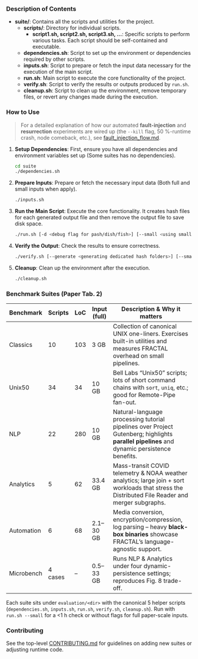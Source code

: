 
### Description of Contents

- **suite/**: Contains all the scripts and utilities for the project.
  - **scripts/**: Directory for individual scripts.
    - **script1.sh, script2.sh, script3.sh, ...**: Specific scripts to perform various tasks. Each script should be self-contained and executable.
  - **dependencies.sh**: Script to set up the environment or dependencies required by other scripts.
  - **inputs.sh**: Script to prepare or fetch the input data necessary for the execution of the main script.
  - **run.sh**: Main script to execute the core functionality of the project.
  - **verify.sh**: Script to verify the results or outputs produced by `run.sh`.
  - **cleanup.sh**: Script to clean up the environment, remove temporary files, or revert any changes made during the execution.

### How to Use

> For a detailed explanation of how our automated **fault-injection** and **resurrection** experiments are wired up (the `--kill` flag, 50 %-runtime crash, node comeback, etc.), see [fault_injection_flow.md](fault_injection_flow.md).

1. **Setup Dependencies**: First, ensure you have all dependencies and environment variables set up (Some suites has no dependencies).
    ```bash
    cd suite
    ./dependencies.sh
    ```

2. **Prepare Inputs**: Prepare or fetch the necessary input data (Both full and small inputs when apply).
    ```bash
    ./inputs.sh
    ```

3. **Run the Main Script**: Execute the core functionality. It creates hash files for each generated output file and then remove the output file to save disk space.
    ```bash
    ./run.sh [-d <debug flag for pash/dish/fish>] [--small <using small inputs>]
    ```

4. **Verify the Output**: Check the results to ensure correctness.
    ```bash
    ./verify.sh [--generate <generating dedicated hash folders>] [--small <using small inputs>]
    ```

5. **Cleanup**: Clean up the environment after the execution.
    ```bash
    ./cleanup.sh
    ```

### Benchmark Suites (Paper Tab. 2)

| Benchmark | Scripts | LoC | Input (full) | Description & Why it matters |
|-----------|---------|-----|--------------|--------------------------------|
| Classics  | 10 | 103 | 3 GB | Collection of canonical UNIX one-liners.  Exercises built-in utilities and measures FRACTAL overhead on small pipelines. |
| Unix50    | 34 | 34  | 10 GB | Bell Labs “Unix50” scripts; lots of short command chains with `sort`, `uniq`, etc.; good for Remote-Pipe fan-out. |
| NLP       | 22 | 280 | 10 GB | Natural-language processing tutorial pipelines over Project Gutenberg; highlights **parallel pipelines** and dynamic persistence benefits. |
| Analytics | 5  | 62  | 33.4 GB | Mass-transit COVID telemetry & NOAA weather analytics; large join + sort workloads that stress the Distributed File Reader and merger subgraphs. |
| Automation| 6  | 68  | 2.1–30 GB | Media conversion, encryption/compression, log parsing – heavy **black-box binaries** showcase FRACTAL’s language-agnostic support.
| Microbench| 4 cases | – | 0.5–33 GB | Runs NLP & Analytics under four dynamic-persistence settings; reproduces Fig. 8 trade-off.

Each suite sits under `evaluation/<dir>` with the canonical 5 helper scripts (`dependencies.sh`, `inputs.sh`, `run.sh`, `verify.sh`, `cleanup.sh`).
Run with `run.sh --small` for a <1 h check or without flags for full paper-scale inputs.

### Contributing
See the top-level [CONTRIBUTING.md](../CONTRIBUTING.md) for guidelines on adding
new suites or adjusting runtime code.


